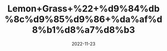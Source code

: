 ---
title: 'Lemon+Grass+%22+%d9%84%db%8c%d9%85%d9%86+%da%af%d8%b1%d8%a7%d8%b3'
date: '2022-11-23' 
metatag: '' 
inventory: '0' 
draft: false 
# meta description 
shortDescripton: 'Dried+lemon+Grass+Leaves+%22+Lemongrass+might+help+prevent+the+growth+of+some+bacteria+and+yeast.+Lemongrass+also+contains+substances+that+are+thought+to+relieve+pain+and+swelling%2c+reduce+fever%2c+improve+levels+of+sugar+and+cholesterol+in+the+blood%2c+stimulate+the+uterus+and+menstrual+flow%2c+and+have+antioxidant+properties.'
description: 'Tea+%d9%82%db%81%d9%88%db%81'
longdescription: ''
tags: ''
brand: ''
subCategory: ''
unit: '250 gm-Pk'
sellCount: '0'
featured: True
# product Price
price: '150.0'
# Product Short Description
shortDescription: 'Dried+lemon+Grass+Leaves+%22+Lemongrass+might+help+prevent+the+growth+of+some+bacteria+and+yeast.+Lemongrass+also+contains+substances+that+are+thought+to+relieve+pain+and+swelling%2c+reduce+fever%2c+improve+levels+of+sugar+and+cholesterol+in+the+blood%2c+stimulate+the+uterus+and+menstrual+flow%2c+and+have+antioxidant+properties.'
productID: 'F56AC059-1229-ED11-9968-005056B3A416'
type: 'products'
category: 'Tea+%d9%82%db%81%d9%88%db%81' 
thumnailproduct: 'https://eraconnect.blob.core.windows.net/product-images/aminsaddiquidawakhana/F56AC059-1229-ED11-9968-005056B3A416.webp' 
images:
  - image: 'https://eraconnect.blob.core.windows.net/product-images/aminsaddiquidawakhana/F56AC059-1229-ED11-9968-005056B3A416.webp'  
Variants:
---